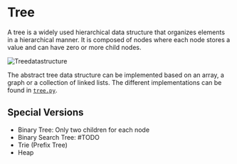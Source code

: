 # Tree
A tree is a widely used hierarchical data structure that organizes elements in a hierarchical manner. It is composed of nodes where each node stores a value and can have zero or more child nodes.

![Treedatastructure](https://github.com/vbjan/ds_and_algos/assets/62449932/fb6ec625-3147-457c-bdf4-2c24f018bbca)

The abstract tree data structure can be implemented based on an array, a graph or a collection of linked lists. The different implementations can be found in [`tree.py`](./tree.py).

## Special Versions
- Binary Tree: Only two children for each node
- Binary Search Tree: #TODO 
- Trie (Prefix Tree)
- Heap